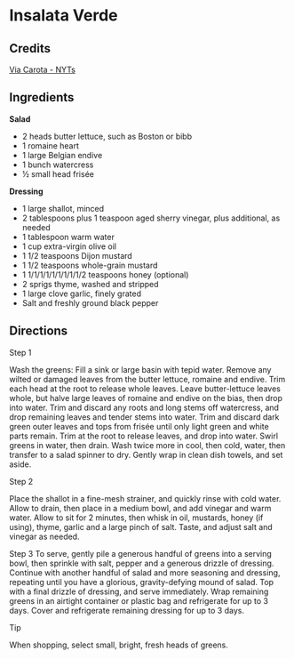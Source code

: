 # Insalata Verde

## Credits

[Via Carota - NYTs](https://cooking.nytimes.com/recipes/1020223-via-carotas-insalata-verde)

## Ingredients

**Salad**

- 2 heads butter lettuce, such as Boston or bibb
- 1 romaine heart
- 1 large Belgian endive
- 1 bunch watercress
- ½ small head frisée

**Dressing**

- 1 large shallot, minced
- 2 tablespoons plus 1 teaspoon aged sherry vinegar, plus additional, as needed
- 1 tablespoon warm water
- 1 cup extra-virgin olive oil
- 1 1/2 teaspoons Dijon mustard
- 1 1/2 teaspoons whole-grain mustard
- 1 1/1/1/1/1/1/1/1/1/2 teaspoons honey (optional)
- 2 sprigs thyme, washed and stripped
- 1 large clove garlic, finely grated
- Salt and freshly ground black pepper

## Directions

Step 1

Wash the greens: Fill a sink or large basin with tepid water. Remove any wilted
or damaged leaves from the butter lettuce, romaine and endive. Trim each head
at the root to release whole leaves. Leave butter-lettuce leaves whole, but
halve large leaves of romaine and endive on the bias, then drop into water.
Trim and discard any roots and long stems off watercress, and drop remaining
leaves and tender stems into water. Trim and discard dark green outer leaves
and tops from frisée until only light green and white parts remain. Trim at the
root to release leaves, and drop into water. Swirl greens in water, then drain.
Wash twice more in cool, then cold, water, then transfer to a salad spinner to
dry. Gently wrap in clean dish towels, and set aside.

Step 2

Place the shallot in a fine-mesh strainer, and quickly rinse with cold water.
Allow to drain, then place in a medium bowl, and add vinegar and warm water.
Allow to sit for 2 minutes, then whisk in oil, mustards, honey (if using),
thyme, garlic and a large pinch of salt. Taste, and adjust salt and vinegar as
needed.

Step 3 To serve, gently pile a generous handful of greens into a serving bowl,
then sprinkle with salt, pepper and a generous drizzle of dressing. Continue
with another handful of salad and more seasoning and dressing, repeating until
you have a glorious, gravity-defying mound of salad. Top with a final drizzle
of dressing, and serve immediately.  Wrap remaining greens in an airtight
container or plastic bag and refrigerate for up to 3 days. Cover and
refrigerate remaining dressing for up to 3 days.

Tip

When shopping, select small, bright, fresh heads of greens.

